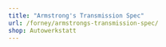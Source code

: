 ```yaml
---
title: "Armstrong's Transmission Spec"
url: /forney/armstrongs-transmission-spec/
shop: Autowerkstatt
---
```

